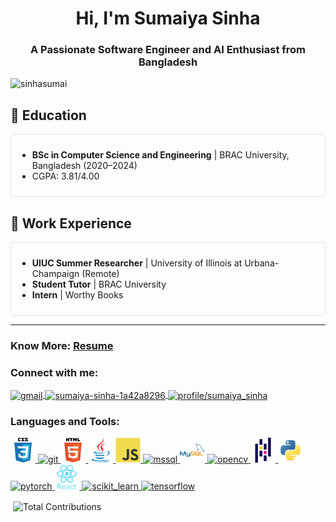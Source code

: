 <h1 align="center">Hi, I'm Sumaiya Sinha</h1>
<h3 align="center">A Passionate Software Engineer and AI Enthusiast from Bangladesh</h3>

<p align="left"> 
  <img src="https://komarev.com/ghpvc/?username=sinhasumai&label=Profile%20views&color=0e75b6&style=flat" alt="sinhasumai" /> 
</p>

<h2 align="left">📘 Education</h2>
<div style="border: 1px solid #e0e0e0; padding: 10px; border-radius: 5px;">
  <ul>
    <li><b>BSc in Computer Science and Engineering</b> | BRAC University, Bangladesh (2020–2024)</li>
    <li>CGPA: 3.81/4.00</li>
  </ul>
</div>

<h2 align="left">💼 Work Experience</h2>
<div style="border: 1px solid #e0e0e0; padding: 10px; border-radius: 5px;">
  <ul>
    <li><b>UIUC Summer Researcher</b> | University of Illinois at Urbana-Champaign (Remote)</li>
    <li><b>Student Tutor</b> | BRAC University</li>
    <li><b>Intern</b> | Worthy Books</li>
  </ul>
</div>

<hr>

<h3 align="left">Know More: <a href="https://docs.google.com/document/d/1wU1spPRBOHydxHEGdy5W4LFGAABE8MY-/edit?usp=sharing&ouid=115870786687753206143&rtpof=true&sd=true" target="_blank">Resume</a></h3>

<h3 align="left">Connect with me:</h3>
<p align="left">
  <a href="mailto:sumaiya.sinha@g.bracu.ac.bd" target="blank">
   <img align="center" src="https://img.icons8.com/color/48/000000/gmail-new.png" alt="gmail" height="30" width="40" />
  </a>
  <a href="https://linkedin.com/in/sumaiya-sinha-1a42a8296" target="blank">
    <img align="center" src="https://raw.githubusercontent.com/rahuldkjain/github-profile-readme-generator/master/src/images/icons/Social/linked-in-alt.svg" alt="sumaiya-sinha-1a42a8296" height="30" width="40" />
  </a>
  <a href="https://www.hackerrank.com/profile/sumaiya_sinha" target="blank">
    <img align="center" src="https://raw.githubusercontent.com/rahuldkjain/github-profile-readme-generator/master/src/images/icons/Social/hackerrank.svg" alt="profile/sumaiya_sinha" height="30" width="40" />
  </a>
</p>

<h3 align="left">Languages and Tools:</h3>
<p align="left"> 
  <a href="https://www.w3schools.com/css/" target="_blank" rel="noreferrer"> 
    <img src="https://raw.githubusercontent.com/devicons/devicon/master/icons/css3/css3-original-wordmark.svg" alt="css3" width="40" height="40"/> 
  </a> 
  <a href="https://git-scm.com/" target="_blank" rel="noreferrer"> 
    <img src="https://www.vectorlogo.zone/logos/git-scm/git-scm-icon.svg" alt="git" width="40" height="40"/> 
  </a> 
  <a href="https://www.w3.org/html/" target="_blank" rel="noreferrer"> 
    <img src="https://raw.githubusercontent.com/devicons/devicon/master/icons/html5/html5-original-wordmark.svg" alt="html5" width="40" height="40"/> 
  </a> 
  <a href="https://www.java.com" target="_blank" rel="noreferrer"> 
    <img src="https://raw.githubusercontent.com/devicons/devicon/master/icons/java/java-original.svg" alt="java" width="40" height="40"/> 
  </a> 
  <a href="https://developer.mozilla.org/en-US/docs/Web/JavaScript" target="_blank" rel="noreferrer"> 
    <img src="https://raw.githubusercontent.com/devicons/devicon/master/icons/javascript/javascript-original.svg" alt="javascript" width="40" height="40"/> 
  </a> 
  <a href="https://www.microsoft.com/en-us/sql-server" target="_blank" rel="noreferrer"> 
    <img src="https://www.svgrepo.com/show/303229/microsoft-sql-server-logo.svg" alt="mssql" width="40" height="40"/> 
  </a> 
  <a href="https://www.mysql.com/" target="_blank" rel="noreferrer"> 
    <img src="https://raw.githubusercontent.com/devicons/devicon/master/icons/mysql/mysql-original-wordmark.svg" alt="mysql" width="40" height="40"/> 
  </a> 
  <a href="https://opencv.org/" target="_blank" rel="noreferrer"> 
    <img src="https://www.vectorlogo.zone/logos/opencv/opencv-icon.svg" alt="opencv" width="40" height="40"/> 
  </a> 
  <a href="https://pandas.pydata.org/" target="_blank" rel="noreferrer"> 
    <img src="https://raw.githubusercontent.com/devicons/devicon/2ae2a900d2f041da66e950e4d48052658d850630/icons/pandas/pandas-original.svg" alt="pandas" width="40" height="40"/> 
  </a> 
  <a href="https://www.python.org" target="_blank" rel="noreferrer"> 
    <img src="https://raw.githubusercontent.com/devicons/devicon/master/icons/python/python-original.svg" alt="python" width="40" height="40"/> 
  </a> 
  <a href="https://pytorch.org/" target="_blank" rel="noreferrer"> 
    <img src="https://www.vectorlogo.zone/logos/pytorch/pytorch-icon.svg" alt="pytorch" width="40" height="40"/> 
  </a> 
  <a href="https://reactjs.org/" target="_blank" rel="noreferrer"> 
    <img src="https://raw.githubusercontent.com/devicons/devicon/master/icons/react/react-original-wordmark.svg" alt="react" width="40" height="40"/> 
  </a> 
  <a href="https://scikit-learn.org/" target="_blank" rel="noreferrer"> 
    <img src="https://upload.wikimedia.org/wikipedia/commons/0/05/Scikit_learn_logo_small.svg" alt="scikit_learn" width="40" height="40"/> 
  </a> 
  <a href="https://www.tensorflow.org" target="_blank" rel="noreferrer"> 
    <img src="https://www.vectorlogo.zone/logos/tensorflow/tensorflow-icon.svg" alt="tensorflow" width="40" height="40"/> 
  </a> 
</p>

<!-- GitHub Stats -->
<p>&nbsp;<img align="center" src="https://github-readme-stats.vercel.app/api?username=sinhasumai&show_icons=true&count_private=true&include_all_commits=true&locale=en&hide=issues,contribs" alt="Total Contributions" /></p>

